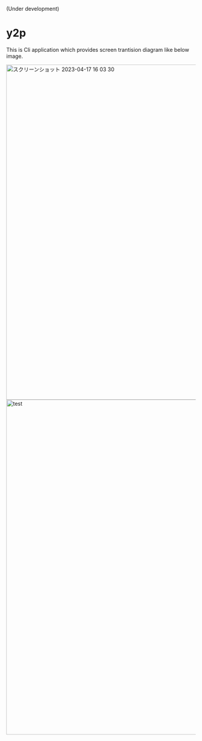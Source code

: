 (Under development)

# y2p

This is Cli application which provides screen trantision diagram like below image.

<img width="889" alt="スクリーンショット 2023-04-17 16 03 30" src="https://user-images.githubusercontent.com/16571394/232409414-f9be1945-6a4b-493c-bf08-85808f7eb205.png">

<img width="889" alt="test" src="https://user-images.githubusercontent.com/16571394/233509899-b25e2ae1-43c6-48e4-8da5-ad1d6c921a98.png">
